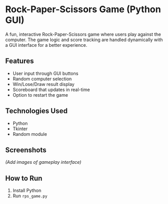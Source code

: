 # Rock-Paper-Scissors Game (Python GUI)

A fun, interactive Rock-Paper-Scissors game where users play against the computer. The game logic and score tracking are handled dynamically with a GUI interface for a better experience.

## Features
- User input through GUI buttons
- Random computer selection
- Win/Lose/Draw result display
- Scoreboard that updates in real-time
- Option to restart the game

## Technologies Used
- Python
- Tkinter
- Random module

## Screenshots
*(Add images of gameplay interface)*

## How to Run
1. Install Python
2. Run `rps_game.py`
